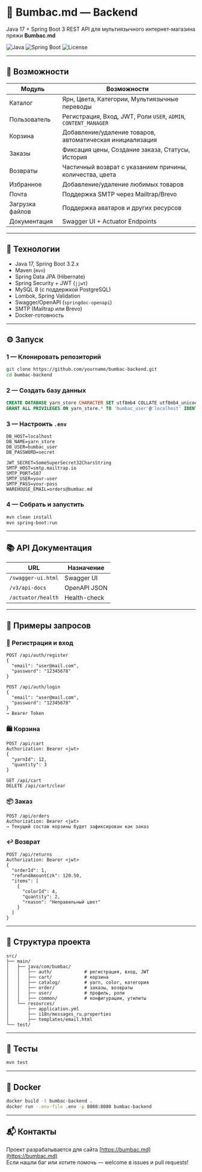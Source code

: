 # 🧵 Bumbac.md — Backend

Java 17 + Spring Boot 3 REST API для мультиязычного интернет-магазина пряжи **Bumbac.md**

![Java](https://img.shields.io/badge/Java-17%2B-informational?logo=java)
![Spring Boot](https://img.shields.io/badge/Spring_Boot-3.2.x-brightgreen?logo=spring-boot)
![License](https://img.shields.io/badge/license-Apache_2.0-blue)

---

## 🚀 Возможности

| Модуль | Возможности |
|--------|-------------|
| Каталог | Ярн, Цвета, Категории, Мультиязычные переводы |
| Пользователь | Регистрация, Вход, JWT, Роли `USER`, `ADMIN`, `CONTENT_MANAGER` |
| Корзина | Добавление/удаление товаров, автоматическая инициализация |
| Заказы | Фиксация цены, Создание заказа, Статусы, История |
| Возвраты | Частичный возврат с указанием причины, количества, цвета |
| Избранное | Добавление/удаление любимых товаров |
| Почта | Поддержка SMTP через Mailtrap/Brevo |
| Загрузка файлов | Поддержка аватаров и других ресурсов |
| Документация | Swagger UI + Actuator Endpoints |

---

## 🧰 Технологии

- Java 17, Spring Boot 3.2.x
- Maven (`mvn`)
- Spring Data JPA (Hibernate)
- Spring Security + JWT (`jjwt`)
- MySQL 8 (с поддержкой PostgreSQL)
- Lombok, Spring Validation
- Swagger/OpenAPI (`springdoc-openapi`)
- SMTP (Mailtrap или Brevo)
- Docker-готовность

---

## ⚙️ Запуск

### 1 — Клонировать репозиторий

```bash
git clone https://github.com/yourname/bumbac-backend.git
cd bumbac-backend
```

### 2 — Создать базу данных

```sql
CREATE DATABASE yarn_store CHARACTER SET utf8mb4 COLLATE utf8mb4_unicode_ci;
GRANT ALL PRIVILEGES ON yarn_store.* TO 'bumbac_user'@'localhost' IDENTIFIED BY 'secret';
```

### 3 — Настроить `.env`

```env
DB_HOST=localhost
DB_NAME=yarn_store
DB_USER=bumbac_user
DB_PASSWORD=secret

JWT_SECRET=SomeSuperSecret32CharsString
SMTP_HOST=smtp.mailtrap.io
SMTP_PORT=587
SMTP_USER=your-user
SMTP_PASS=your-pass
WAREHOUSE_EMAIL=orders@bumbac.md
```

### 4 — Собрать и запустить

```bash
mvn clean install
mvn spring-boot:run
```

---

## 📚 API Документация

| URL | Назначение |
|-----|------------|
| `/swagger-ui.html` | Swagger UI |
| `/v3/api-docs` | OpenAPI JSON |
| `/actuator/health` | Health-check |

---

## 🧾 Примеры запросов

### 🔐 Регистрация и вход

```http
POST /api/auth/register
{
  "email": "user@mail.com",
  "password": "12345678"
}

POST /api/auth/login
{
  "email": "user@mail.com",
  "password": "12345678"
}
→ Bearer Token
```

### 🛍 Корзина

```http
POST /api/cart
Authorization: Bearer <jwt>
{
  "yarnId": 12,
  "quantity": 3
}

GET /api/cart
DELETE /api/cart/clear
```

### 📦 Заказ

```http
POST /api/orders
Authorization: Bearer <jwt>
→ Текущий состав корзины будет зафиксирован как заказ
```

### ↩️ Возврат

```http
POST /api/returns
Authorization: Bearer <jwt>
{
  "orderId": 1,
  "refundAmountCzk": 120.50,
  "items": [
    {
      "colorId": 4,
      "quantity": 2,
      "reason": "Неправильный цвет"
    }
  ]
}
```

---

## 📁 Структура проекта

```
src/
├── main/
│   ├── java/com/bumbac/
│   │   ├── auth/            # регистрация, вход, JWT
│   │   ├── cart/            # корзина
│   │   ├── catalog/         # yarn, color, категория
│   │   ├── order/           # заказы, возвраты
│   │   ├── user/            # профиль, роли
│   │   ├── common/          # конфигурации, утилиты
│   └── resources/
│       ├── application.yml
│       ├── i18n/messages_ru.properties
│       ├── templates/email.html
└── test/
```

---

## 🧪 Тесты

```bash
mvn test
```

---

## 🐳 Docker

```bash
docker build -t bumbac-backend .
docker run --env-file .env -p 8080:8080 bumbac-backend
```

---

## 📬 Контакты

Проект разрабатывается для сайта [https://bumbac.md](https://bumbac.md)  
Если нашли баг или хотите помочь — welcome в issues и pull requests!
